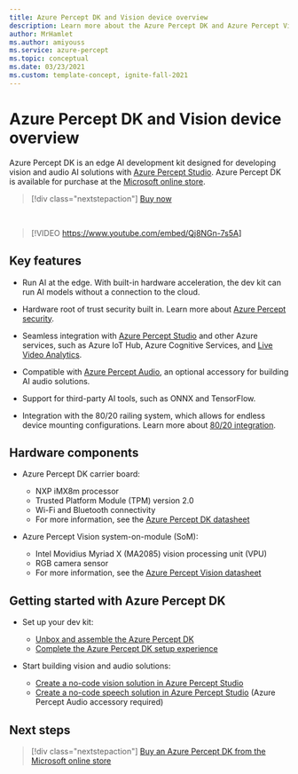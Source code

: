 ```yaml
---
title: Azure Percept DK and Vision device overview
description: Learn more about the Azure Percept DK and Azure Percept Vision
author: MrHamlet
ms.author: amiyouss
ms.service: azure-percept
ms.topic: conceptual
ms.date: 03/23/2021
ms.custom: template-concept, ignite-fall-2021
---
```


# Azure Percept DK and Vision device overview

Azure Percept DK is an edge AI development kit designed for developing vision and audio AI solutions with [Azure Percept Studio](./overview-azure-percept-studio.md). Azure Percept DK is available for purchase at the [Microsoft online store](https://go.microsoft.com/fwlink/p/?LinkId=2155270).

> [!div class="nextstepaction"]
> [Buy now](https://go.microsoft.com/fwlink/p/?LinkId=2155270)

</br>

> [!VIDEO https://www.youtube.com/embed/Qj8NGn-7s5A]

## Key features

- Run AI at the edge. With built-in hardware acceleration, the dev kit can run AI models without a connection to the cloud.

- Hardware root of trust security built in. Learn more about [Azure Percept security](./overview-percept-security.md).

- Seamless integration with [Azure Percept Studio](https://go.microsoft.com/fwlink/?linkid=2135819) and other Azure services, such as Azure IoT Hub, Azure Cognitive Services, and [Live Video Analytics](../azure-video-analyzer/video-analyzer-docs/overview.md).

- Compatible with [Azure Percept Audio](./overview-azure-percept-audio.md), an optional accessory for building AI audio solutions.

- Support for third-party AI tools, such as ONNX and TensorFlow.

- Integration with the 80/20 railing system, which allows for endless device mounting configurations. Learn more about [80/20 integration](./overview-8020-integration.md).

## Hardware components

- Azure Percept DK carrier board:
	- NXP iMX8m processor
	- Trusted Platform Module (TPM) version 2.0
	- Wi-Fi and Bluetooth connectivity
	- For more information, see the [Azure Percept DK datasheet](./azure-percept-dk-datasheet.md)

- Azure Percept Vision system-on-module (SoM):
	- Intel Movidius Myriad X (MA2085) vision processing unit (VPU)
	- RGB camera sensor
	- For more information, see the [Azure Percept Vision datasheet](./azure-percept-vision-datasheet.md)

## Getting started with Azure Percept DK

- Set up your dev kit:
	- [Unbox and assemble the Azure Percept DK](./quickstart-percept-dk-unboxing.md)
	- [Complete the Azure Percept DK setup experience](./quickstart-percept-dk-set-up.md)

- Start building vision and audio solutions:
	- [Create a no-code vision solution in Azure Percept Studio](./tutorial-nocode-vision.md)
	- [Create a no-code speech solution in Azure Percept Studio](./tutorial-no-code-speech.md) (Azure Percept Audio accessory required)

## Next steps

> [!div class="nextstepaction"]
> [Buy an Azure Percept DK from the Microsoft online store](https://go.microsoft.com/fwlink/p/?LinkId=2155270)
